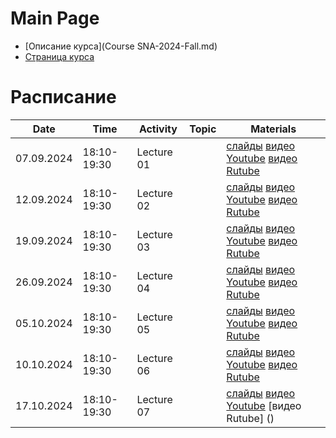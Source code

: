 # Main Page

* [Описание курса](Course SNA-2024-Fall.md)
* [Страница курса](https://karpovilia.github.io/SNA/readme/)

# Расписание
|Date|Time|Activity|Topic|Materials|
|----|----|--------|-----|---------|
| 07.09.2024 | 18:10-19:30 | Lecture 01 | |  [слайды](https://slides.com/karpovilia/introduction) [видео Youtube](https://youtu.be/PZeHsFrATo8) [видео Rutube](https://rutube.ru/video/private/7c1cdb00de6c62fc50e1205c0143bac4/?p=KYd9fClbynnlCL9sRFg0dg)|
| 12.09.2024 | 18:10-19:30 | Lecture 02 | |  [слайды](https://slides.com/karpovilia/introduction-d511e1) [видео Youtube](https://youtu.be/uOmvLCyG77A) [видео Rutube](https://rutube.ru/video/private/3ca8f07e3ed6fc799fa9b281189d5677/?p=UsOXK7spHR5_1U3wVtuIvg)|
| 19.09.2024 | 18:10-19:30 | Lecture 03 | |  [слайды](https://slides.com/karpovilia/2-01-node-centralities) [видео Youtube](https://youtu.be/00YB2xhhDU0) [видео Rutube](https://rutube.ru/video/private/ac2e10e589cc963f9a96f3a2eb2b0397/?p=L3xmaM6ubr-f8BYOe-1mKA)|
| 26.09.2024 | 18:10-19:30 | Lecture 04 | |  [слайды](https://slides.com/karpovilia/deck) [видео Youtube](https://youtu.be/-rSOjAN3S-E) [видео Rutube](https://rutube.ru/video/private/2df4003221a7875886091b030e7fc09e/?p=iXSzCGbaUfscVDSqdnx9cg)|
| 05.10.2024 | 18:10-19:30 | Lecture 05 | |  [слайды](https://slides.com/karpovilia/deck-f36787) [видео Youtube](https://youtu.be/_AqKW-Uh1lQ) [видео Rutube](https://rutube.ru/video/private/f18c78b7253b715f3fd8b5d829401032/?p=U91XRh4IhLwLbzIK6Q_U0g)|
| 10.10.2024 | 18:10-19:30 | Lecture 06 | |  [слайды](https://slides.com/karpovilia/deck-feec5b) [видео Youtube](https://youtu.be/PZeHsFrATo8) [видео Rutube](https://rutube.ru/video/private/f43db83b07306619550570f29aa0107e/?p=VrdxB6pICKdX3ncYeiFSmg)|
| 17.10.2024 | 18:10-19:30 | Lecture 07 | |  [слайды]() [видео Youtube]() [видео Rutube] ()|

